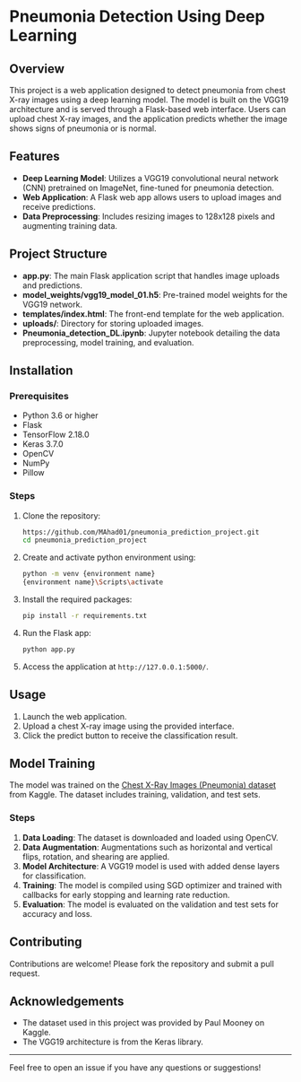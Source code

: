 # Pneumonia Detection Using Deep Learning

## Overview
This project is a web application designed to detect pneumonia from chest X-ray images using a deep learning model. The model is built on the VGG19 architecture and is served through a Flask-based web interface. Users can upload chest X-ray images, and the application predicts whether the image shows signs of pneumonia or is normal.

## Features
- **Deep Learning Model**: Utilizes a VGG19 convolutional neural network (CNN) pretrained on ImageNet, fine-tuned for pneumonia detection.
- **Web Application**: A Flask web app allows users to upload images and receive predictions.
- **Data Preprocessing**: Includes resizing images to 128x128 pixels and augmenting training data.

## Project Structure
- **app.py**: The main Flask application script that handles image uploads and predictions.
- **model_weights/vgg19_model_01.h5**: Pre-trained model weights for the VGG19 network.
- **templates/index.html**: The front-end template for the web application.
- **uploads/**: Directory for storing uploaded images.
- **Pneumonia_detection_DL.ipynb**: Jupyter notebook detailing the data preprocessing, model training, and evaluation.

## Installation

### Prerequisites
- Python 3.6 or higher
- Flask
- TensorFlow  2.18.0
- Keras  3.7.0
- OpenCV
- NumPy
- Pillow

### Steps
1. Clone the repository:
   ```bash
   https://github.com/MAhad01/pneumonia_prediction_project.git
   cd pneumonia_prediction_project
   ```
2. Create and activate python environment using:
   ```bash
   python -m venv {environment name}
   {environment name}\Scripts\activate
   ```
3. Install the required packages:
   ```bash
   pip install -r requirements.txt
   ```
4. Run the Flask app:
   ```bash
   python app.py
   ```
5. Access the application at `http://127.0.0.1:5000/`.

## Usage
1. Launch the web application.
2. Upload a chest X-ray image using the provided interface.
3. Click the predict button to receive the classification result.

## Model Training
The model was trained on the [Chest X-Ray Images (Pneumonia) dataset](https://www.kaggle.com/paultimothymooney/chest-xray-pneumonia) from Kaggle. The dataset includes training, validation, and test sets.

### Steps
1. **Data Loading**: The dataset is downloaded and loaded using OpenCV.
2. **Data Augmentation**: Augmentations such as horizontal and vertical flips, rotation, and shearing are applied.
3. **Model Architecture**: A VGG19 model is used with added dense layers for classification.
4. **Training**: The model is compiled using SGD optimizer and trained with callbacks for early stopping and learning rate reduction.
5. **Evaluation**: The model is evaluated on the validation and test sets for accuracy and loss.


## Contributing
Contributions are welcome! Please fork the repository and submit a pull request.

## Acknowledgements
- The dataset used in this project was provided by Paul Mooney on Kaggle.
- The VGG19 architecture is from the Keras library.

---

Feel free to open an issue if you have any questions or suggestions!

